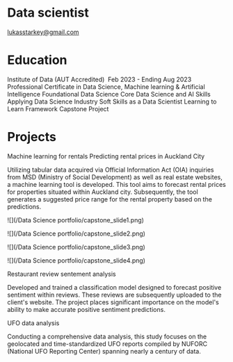 # Data scientist
lukasstarkey@gmail.com

# Education
Institute of Data (AUT Accredited)  Feb 2023 - Ending Aug 2023
Professional Certificate in Data Science, Machine learning & Artificial Intelligence
	Foundational Data Science
	Core Data Science and AI Skills
	Applying Data Science Industry
	Soft Skills as a Data Scientist
	Learning to Learn Framework
	Capstone Project


# Projects
Machine learning for rentals
Predicting rental prices in Auckland City

Utilizing tabular data acquired via Official Information Act (OIA) inquiries from MSD (Ministry of Social Development) as well as real estate websites, a machine learning tool is developed. This tool aims to forecast rental prices for properties situated within Auckland city. Subsequently, the tool generates a suggested price range for the rental property based on the predictions.

![](/Data Science portfolio/capstone_slide1.png)

![](/Data Science portfolio/capstone_slide2.png)

![](/Data Science portfolio/capstone_slide3.png)

![](/Data Science portfolio/capstone_slide4.png)

Restaurant review sentement analysis

Developed and trained a classification model designed to forecast positive sentiment within reviews. These reviews are subsequently uploaded to the client's website. The project places significant importance on the model's ability to make accurate positive sentiment predictions.


UFO data analysis

Conducting a comprehensive data analysis, this study focuses on the geolocated and time-standardized UFO reports compiled by NUFORC (National UFO Reporting Center) spanning nearly a century of data.
